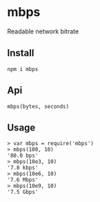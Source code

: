 # mbps
Readable network bitrate

## Install

    npm i mbps

## Api

    mbps(bytes, seconds)

## Usage

    > var mbps = require('mbps')
    > mbps(100, 10)
    '80.0 bps'
    > mbps(10e3, 10)
    '7.8 kbps'
    > mbps(10e6, 10)
    '7.6 Mbps'
    > mbps(10e9, 10)
    '7.5 Gbps'

